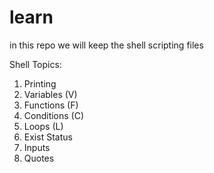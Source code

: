 # learn

in this repo we will keep the shell scripting files

Shell Topics:
1. Printing
2. Variables (V)
3. Functions (F)
4. Conditions (C)
5. Loops (L)
6. Exist Status
7. Inputs
8. Quotes




##